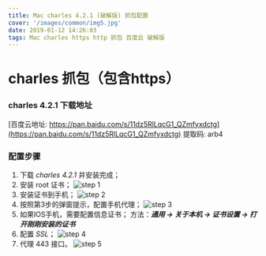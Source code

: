 ```yaml
---
title: Mac charles 4.2.1 (破解版) 抓包配置
cover: '/images/common/img5.jpg'
date: 2019-01-12 14:26:03
tags: Mac charles https http 抓包 百度云 破解版
---
```


# charles 抓包（包含https）

### charles 4.2.1 下载地址
[百度云地址: https://pan.baidu.com/s/11dz5RlLqcG1_QZmfyxdctg](https://pan.baidu.com/s/11dz5RlLqcG1_QZmfyxdctg) 
提取码: arb4

### 配置步骤
1. 下载 *charles 4.2.1* 并安装完成；
2. 安装 root 证书；
![step 1](/images/charles/1.png)
3. 安装证书到手机；
![step 2](/images/charles/2.png)
4. 按照第3步的弹窗提示，配置手机代理；
![step 3](/images/charles/3.png)
5. 如果IOS手机，需要配置信息证书；
方法：***通用 -> 关于本机 -> 证书设置 -> 打开刚刚安装的证书***
6. 配置 *SSL*；
![step 4](/images/charles/4.png)
7. 代理 443 接口。
![step 5](/images/charles/5.png)
